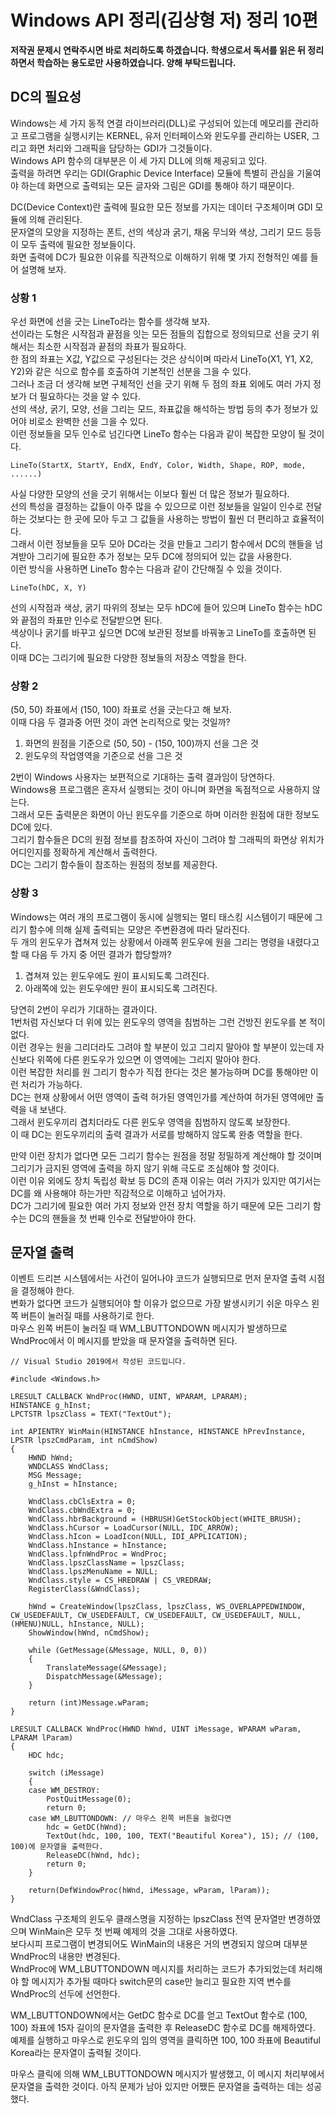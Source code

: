 # Windows API 정리(김상형 저) 정리 10편

**저작권 문제시 연락주시면 바로 처리하도록 하겠습니다. 학생으로서 독서를 읽은 뒤 정리하면서 학습하는 용도로만 사용하였습니다. 양해 부탁드립니다.**

## DC의 필요성

Windows는 세 가지 동적 연결 라이브러리(DLL)로 구성되어 있는데 메모리를 관리하고 프로그램을 실행시키는 KERNEL, 유저 인터페이스와 윈도우를 관리하는 USER, 그리고 화면 처리와 그래픽을 담당하는 GDI가 그것들이다.  
Windows API 함수의 대부분은 이 세 가지 DLL에 의해 제공되고 있다.  
출력을 하려면 우리는 GDI(Graphic Device Interface) 모듈에 특별히 관심을 기울여야 하는데 화면으로 출력되는 모든 글자와 그림은 GDI를 통해야 하기 때문이다.  
  
DC(Device Context)란 출력에 필요한 모든 정보를 가지는 데이터 구조체이며 GDI 모듈에 의해 관리된다.  
문자열의 모양을 지정하는 폰트, 선의 색상과 굵기, 채움 무늬와 색상, 그리기 모드 등등이 모두 출력에 필요한 정보들이다.  
화면 출력에 DC가 필요한 이유를 직관적으로 이해하기 위해 몇 가지 전형적인 예를 들어 설명해 보자.

### 상황 1

우선 화면에 선을 긋는 LineTo라는 함수를 생각해 보자.  
선이라는 도형은 시작점과 끝점을 잇는 모든 점들의 집합으로 정의되므로 선을 긋기 위해서는 최소한 시작점과 끝점의 좌표가 필요하다.  
한 점의 좌표는 X값, Y값으로 구성된다는 것은 상식이며 따라서 LineTo(X1, Y1, X2, Y2)와 같은 식으로 함수를 호출하여 기본적인 선분을 그을 수 있다.  
그러나 조금 더 생각해 보면 구체적인 선을 긋기 위해 두 점의 좌표 외에도 여러 가지 정보가 더 필요하다는 것을 알 수 있다.  
선의 색상, 굵기, 모양, 선을 그리는 모드, 좌표값을 해석하는 방법 등의 추가 정보가 있어야 비로소 완벽한 선을 그을 수 있다.  
이런 정보들을 모두 인수로 넘긴다면 LineTo 함수는 다음과 같이 복잡한 모양이 될 것이다.  
  
    LineTo(StartX, StartY, EndX, EndY, Color, Width, Shape, ROP, mode, ......)

사실 다양한 모양의 선을 긋기 위해서는 이보다 훨씬 더 많은 정보가 필요하다.  
선의 특성을 결정하는 값들이 아주 많을 수 있으므로 이런 정보들을 일일이 인수로 전달하는 것보다는 한 곳에 모아 두고 그 값들을 사용하는 방법이 훨씬 더 편리하고 효율적이다.  
그래서 이런 정보들을 모두 모아 DC라는 것을 만들고 그리기 함수에서 DC의 핸들을 넘겨받아 그리기에 필요한 추가 정보는 모두 DC에 정의되어 있는 값을 사용한다.  
이런 방식을 사용하면 LineTo 함수는 다음과 같이 간단해질 수 있을 것이다.  
  
    LineTo(hDC, X, Y)

선의 시작점과 색상, 굵기 따위의 정보는 모두 hDC에 들어 있으며 LineTo 함수는 hDC와 끝점의 좌표만 인수로 전달받으면 된다.  
색상이나 굵기를 바꾸고 싶으면 DC에 보관된 정보를 바꿔놓고 LineTo를 호출하면 된다.  
이때 DC는 그리기에 필요한 다양한 정보들의 저장소 역할을 한다.

### 상황 2

(50, 50) 좌표에서 (150, 100) 좌표로 선을 긋는다고 해 보자.  
이때 다음 두 결과중 어떤 것이 과연 논리적으로 맞는 것일까?  
  
1. 화면의 원점을 기준으로 (50, 50) - (150, 100)까지 선을 그은 것
2. 윈도우의 작업영역을 기준으로 선을 그은 것

2번이 Windows 사용자는 보편적으로 기대하는 출력 결과임이 당연하다.  
Windows용 프로그램은 혼자서 실행되는 것이 아니며 화면을 독점적으로 사용하지 않는다.  
그래서 모든 출력문은 화면이 아닌 윈도우를 기준으로 하며 이러한 원점에 대한 정보도 DC에 있다.  
그리기 함수들은 DC의 원점 정보를 참조하여 자신이 그려야 할 그래픽의 화면상 위치가 어디인지를 정확하게 계산해서 출력한다.  
DC는 그리기 함수들이 참조하는 원점의 정보를 제공한다.

### 상황 3

Windows는 여러 개의 프로그램이 동시에 실행되는 멀티 태스킹 시스템이기 때문에 그리기 함수에 의해 실제 출력되는 모양은 주변환경에 따라 달라진다.  
두 개의 윈도우가 겹쳐져 있는 상황에서 아래쪽 윈도우에 원을 그리는 명령을 내렸다고 할 때 다음 두 가지 중 어떤 결과가 합당할까?  

1. 겹쳐져 있는 윈도우에도 원이 표시되도록 그려진다.
2. 아래쪽에 있는 윈도우에만 원이 표시되도록 그려진다.

당연히 2번이 우리가 기대하는 결과이다.  
1번처럼 자신보다 더 위에 있는 윈도우의 영역을 침범하는 그런 건방진 윈도우를 본 적이 없다.  
이런 경우는 원을 그리더라도 그려야 할 부분이 있고 그리지 말아야 할 부분이 있는데 자신보다 위쪽에 다른 윈도우가 있으면 이 영역에는 그리지 말아야 한다.  
이런 복잡한 처리를 원 그리기 함수가 직접 한다는 것은 불가능하며 DC를 통해야만 이런 처리가 가능하다.  
DC는 현재 상황에서 어떤 영역이 출력 허가된 영역인가를 계산하여 허가된 영역에만 출력을 내 보낸다.  
그래서 윈도우끼리 겹치더라도 다른 윈도우 영역을 침범하지 않도록 보장한다.  
이 때 DC는 윈도우끼리의 출력 결과가 서로를 방해하지 않도록 완충 역할을 한다.  
  
만약 이런 장치가 없다면 모든 그리기 함수는 원점을 정말 정밀하게 계산해야 할 것이며 그리기가 금지된 영역에 출력을 하지 않기 위해 극도로 조심해야 할 것이다.  
이런 이유 외에도 장치 독립성 확보 등 DC의 존재 이유는 여러 가지가 있지만 여기서는 DC를 왜 사용해야 하는가만 직감적으로 이해하고 넘어가자.  
DC가 그리기에 필요한 여러 가지 정보와 안전 장치 역할을 하기 때문에 모든 그리기 함수는 DC의 핸들을 첫 번째 인수로 전달받아야 한다.

## 문자열 출력

이벤트 드리븐 시스템에서는 사건이 일어나야 코드가 실행되므로 먼저 문자열 출력 시점을 결정해야 한다.  
변화가 없다면 코드가 실행되어야 할 이유가 없으므로 가장 발생시키기 쉬운 마우스 왼쪽 버튼이 눌러질 때를 사용하기로 한다.  
마우스 왼쪽 버튼이 눌러질 때 WM_LBUTTONDOWN 메시지가 발생하므로 WndProc에서 이 메시지를 받았을 때 문자열을 출력하면 된다.  
  
    // Visual Studio 2019에서 작성된 코드입니다.

    #include <Windows.h>

    LRESULT CALLBACK WndProc(HWND, UINT, WPARAM, LPARAM);
    HINSTANCE g_hInst;
    LPCTSTR lpszClass = TEXT("TextOut");

    int APIENTRY WinMain(HINSTANCE hInstance, HINSTANCE hPrevInstance, LPSTR lpszCmdParam, int nCmdShow)
    {
        HWND hWnd;
	    WNDCLASS WndClass;
	    MSG Message;
	    g_hInst = hInstance;

	    WndClass.cbClsExtra = 0;
	    WndClass.cbWndExtra = 0;
	    WndClass.hbrBackground = (HBRUSH)GetStockObject(WHITE_BRUSH);
        WndClass.hCursor = LoadCursor(NULL, IDC_ARROW);
	    WndClass.hIcon = LoadIcon(NULL, IDI_APPLICATION);
	    WndClass.hInstance = hInstance;
	    WndClass.lpfnWndProc = WndProc;
	    WndClass.lpszClassName = lpszClass;
	    WndClass.lpszMenuName = NULL;
	    WndClass.style = CS_HREDRAW | CS_VREDRAW;
	    RegisterClass(&WndClass);

	    hWnd = CreateWindow(lpszClass, lpszClass, WS_OVERLAPPEDWINDOW, CW_USEDEFAULT, CW_USEDEFAULT, CW_USEDEFAULT, CW_USEDEFAULT, NULL, (HMENU)NULL, hInstance, NULL);
        ShowWindow(hWnd, nCmdShow);

        while (GetMessage(&Message, NULL, 0, 0))
	    {
		    TranslateMessage(&Message);
		    DispatchMessage(&Message);
	    }

        return (int)Message.wParam;
    }

    LRESULT CALLBACK WndProc(HWND hWnd, UINT iMessage, WPARAM wParam, LPARAM lParam)
    {
	    HDC hdc;

	    switch (iMessage)
	    {
	    case WM_DESTROY:
		    PostQuitMessage(0);
		    return 0;
	    case WM_LBUTTONDOWN: // 마우스 왼쪽 버튼을 눌렀다면
		    hdc = GetDC(hWnd);
		    TextOut(hdc, 100, 100, TEXT("Beautiful Korea"), 15); // (100, 100)에 문자열을 출력한다.
		    ReleaseDC(hWnd, hdc);
		    return 0;
	    }

	    return(DefWindowProc(hWnd, iMessage, wParam, lParam));
    }

WndClass 구조체의 윈도우 클래스명을 지정하는 lpszClass 전역 문자열만 변경하였으며 WinMain은 모두 첫 번째 예제의 것을 그대로 사용하였다.  
보다시피 프로그램이 변경되어도 WinMain의 내용은 거의 변경되지 않으며 대부분 WndProc의 내용만 변경된다.  
WndProc에 WM_LBUTTONDOWN 메시지를 처리하는 코드가 추가되었는데 처리해야 할 메시지가 추가될 때마다 switch문의 case만 늘리고 필요한 지역 변수를 WndProc의 선두에 선언한다.  
  
WM_LBUTTONDOWN에서는 GetDC 함수로 DC를 얻고 TextOut 함수로 (100, 100) 좌표에 15자 길이의 문자열을 출력한 후 ReleaseDC 함수로 DC를 해제하였다.  
예제를 실행하고 마우스로 윈도우의 임의 영역을 클릭하면 100, 100 좌표에 Beautiful Korea라는 문자열이 출력될 것이다.  
  
마우스 클릭에 의해 WM_LBUTTONDOWN 메시지가 발생했고, 이 메시지 처리부에서 문자열을 출력한 것이다. 아직 문제가 남아 있지만 어쨌든 문자열을 출력하는 데는 성공했다.